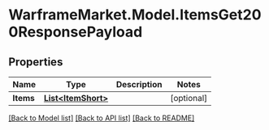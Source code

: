 # WarframeMarket.Model.ItemsGet200ResponsePayload

## Properties

Name | Type | Description | Notes
------------ | ------------- | ------------- | -------------
**Items** | [**List&lt;ItemShort&gt;**](ItemShort.md) |  | [optional] 

[[Back to Model list]](../README.md#documentation-for-models) [[Back to API list]](../README.md#documentation-for-api-endpoints) [[Back to README]](../README.md)

